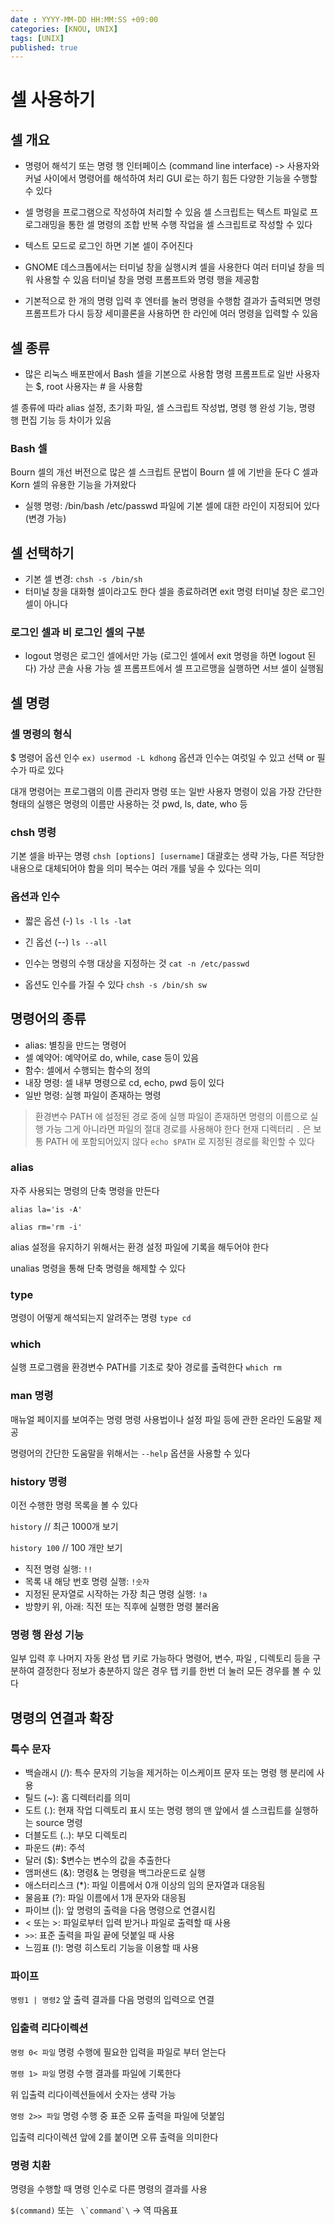 ```yaml
---
date : YYYY-MM-DD HH:MM:SS +09:00
categories: [KNOU, UNIX]
tags: [UNIX]
published: true
---
```



# 셀 사용하기

## 셀 개요
- 명령어 해석기 또는 명령 행 인터페이스 (command line interface)
-> 사용자와 커널 사이에서 명령어를 해석하여 처리
GUI 로는 하기 힘든 다양한 기능을 수행할 수 있다

- 셀 명령을 프로그램으로 작성하여 처리할 수 있음
셀 스크립트는 텍스트 파일로 프로그래밍을 통한 셀 명령의 조합
반복 수행 작업을 셀 스크립트로 작성할 수 있다

- 텍스트 모드로 로그인 하면 기본 셀이 주어진다
- GNOME 데스크톱에서는 터미널 창을 실행시켜 셀을 사용한다
여러 터미널 창을 띄워 사용할  수 있음
터미널 창을 명령 프롬프트와 명령 행을 제공함

- 기본적으로 한 개의 명령 입력 후 엔터를 눌러 명령을 수행함
결과가 출력되면 명령 프롬프트가 다시 등장
세미콜론을 사용하면 한 라인에 여러 명령을 입력할 수 있음 

## 셀 종류
- 많은 리눅스 배포판에서 Bash 셀을 기본으로 사용함
명령 프롬프트로 일반 사용자는 $, root 사용자는 # 을 사용함

셀 종류에 따라 alias 설정, 초기화 파일, 셀 스크립트 작성법, 명령 행 완성 기능, 명령 행 편집 기능 등
차이가 있음

### Bash 셀
Bourn 셀의 개선 버전으로 많은 셀 스크립트 문법이 Bourn 셀 에 기반을 둔다
C 셀과 Korn 셀의 유용한 기능을 가져왔다

- 실행 명령: /bin/bash
/etc/passwd 파일에 기본 셀에 대한 라인이 지정되어 있다 (변경 가능)

## 셀 선택하기
- 기본 셀 변경: `chsh -s /bin/sh`
- 터미널 창을 대화형 셀이라고도 한다
셀을 종료하려면 exit 명령
터미널 창은 로그인 셀이 아니다

### 로그인 셀과 비 로그인 셀의 구분
- logout 명령은 로그인 셀에서만 가능 (로그인 셀에서 exit 명령을 하면 logout 된다)
가상 콘솔 사용 가능
셀 프롬프트에서 셀 프고르맹을 실행하면 서브 셀이 실행됨

## 셀 명령
### 셀 명령의 형식
$ 명령어 옵션 인수
`ex) usermod -L kdhong`
옵션과 인수는 여럿일 수 있고 선택 or 필수가 따로 있다

대개 명령어는 프로그램의 이름
관리자 명령 또는 일반 사용자 명령이 있음
가장 간단한 형태의 실행은 명령의 이름만 사용하는 것
pwd, ls, date, who 등

### chsh 명령
기본 셀을 바꾸는 명령
`chsh [options] [username]`
대괄호는 생략 가능, 다른 적당한 내용으로 대체되어야 함을 의미
복수는 여러 개를 넣을 수 있다는 의미

### 옵션과 인수
- 짧은 옵션 (-)
`ls -l`
`ls -lat`

- 긴 옵선 (--)
`ls --all`

- 인수는 명령의 수행 대상을 지정하는 것
`cat -n /etc/passwd`

- 옵션도 인수를 가질 수 있다
`chsh -s /bin/sh sw`


## 명령어의 종류
- alias: 별칭을 만드는 명령어
- 셀 예약어: 예약어로 do, while, case 등이 있음
- 함수: 셀에서 수행되는 함수의 정의
- 내장 명령: 셀 내부 명령으로 cd, echo, pwd 등이 있다
- 일반 명령: 실행 파일이 존재하는 명령

> 환경변수 PATH 에 설정된 경로 중에 실행 파일이 존재하면 명령의 이름으로 실행 가능
그게 아니라면 파일의 절대 경로를 사용해야 한다
현재 디렉터리 `.` 은 보통 PATH 에 포함되어있지 않다
`echo $PATH` 로 지정된 경로를 확인할 수 있다


### alias
자주 사용되는 명령의 단축 명령을 만든다

`alias la='is -A'`

`alias rm='rm -i'`

alias 설정을 유지하기 위해서는 환경 설정 파일에 기록을 해두어야 한다

unalias 명령을 통해 단축 명령을 해제할 수 있다

### type 
명령이 어떻게 해석되는지 알려주는 명령
`type cd` 

### which
실행 프로그램을 환경변수 PATH를 기초로 찾아 경로를 출력한다
`which rm`

### man 명령
매뉴얼 페이지를 보여주는 명령
명령 사용법이나 설정 파일 등에 관한 온라인 도움말 제공

명령어의 간단한 도움말을 위해서는 `--help` 옵션을 사용할 수 있다

### history 명령
이전 수행한 명령 목록을 볼 수 있다

`history` // 최근 1000개 보기

`history 100` // 100 개만 보기

- 직전 명령 실행: `!!`
- 목록 내 해당 번호 명령 실행: `!숫자`
- 지정된 문자열로 시작하는 가장 최근 명령 실행: `!a`
- 방향키 위, 아래: 직전 또는 직후에 실행한 명령 불러옴

### 명령 행 완성 기능
일부 입력 후 나머지 자동 완성
탭 키로 가능하다
명령어, 변수, 파일 , 디렉토리 등을 구분하여 결정한다
정보가 충분하지 않은 경우 탭 키를 한번 더 눌러 모든 경우를 볼 수 있다

## 명령의 연결과 확장
### 특수 문자
- 백슬래시 (/): 특수 문자의 기능을 제거하는 이스케이프 문자 또는 명령 행 분리에 사용
- 틸드 (~): 홈 디렉터리를 의미
- 도트 (.): 현재 작업 디렉토리 표시 또는 명령 행의 맨 앞에서 셀 스크립트를 실행하는 source 명령
- 더블도트 (..): 부모 디렉토리
- 파운드 (#): 주석
- 달러 ($): $변수는 변수의 값을 추출한다
- 앰퍼샌드 (&): 명령& 는 명령을 백그라운드로 실행
- 애스터리스크 (*): 파일 이름에서 0개 이상의 임의 문자열과 대응됨
- 물음표 (?): 파일 이름에서 1개 문자와 대응됨
- 파이브 (|): 앞 명령의 출력을 다음 명령으로 연결시킴
- < 또는 >: 파일로부터 입력 받거나 파일로 출력할 때 사용
- `>>`: 표준 출력을 파일 끝에 덧붙일 때 사용
- 느낌표 (!): 명령 히스토리 기능을 이용할 때 사용

### 파이프
`명령1 | 명령2`
앞 출력 결과를 다음 명령의 입력으로 연결


### 입출력 리다이렉션
`명령 0< 파일`
명령 수행에 필요한 입력을 파일로 부터 얻는다 

`명령 1> 파일`
명령 수행 결과를 파일에 기록한다

위 입출력 리다이렉션들에서 숫자는 생략 가능

`명령 2>> 파일`
명령 수행 중 표준 오류 출력을 파일에 덧붙임

입출력 리다이렉션 앞에 2를 붙이면 오류 출력을 의미한다

### 명령 치환
명령을 수행할 때 명령 인수로 다른 명령의 결과를 사용


`$(command)` 또는 ``` \`command`\```
-> 역 따옴표




